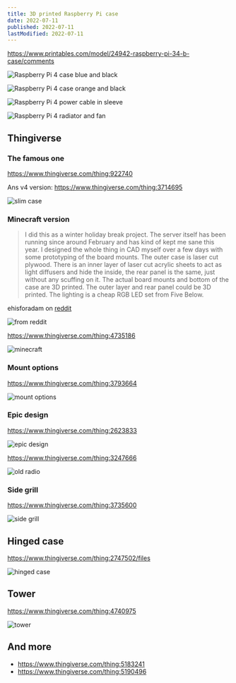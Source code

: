 ```yaml
---
title: 3D printed Raspberry Pi case
date: 2022-07-11
published: 2022-07-11
lastModified: 2022-07-11
---
```


https://www.printables.com/model/24942-raspberry-pi-34-b-case/comments

![Raspberry Pi 4 case blue and black](./rpi-case-blue-black.webp)

![Raspberry Pi 4 case orange and black](./rpi-case-orange-black.webp)

![Raspberry Pi 4 power cable in sleeve](./rpi-power-cable-in-sleeve.webp)

![Raspberry Pi 4 radiator and fan](./rpi-radiator-fan.webp)

## Thingiverse

### The famous one

https://www.thingiverse.com/thing:922740

Ans v4 version: https://www.thingiverse.com/thing:3714695

![slim case](./rpi-4-slim-case.jpg)

### Minecraft version

> I did this as a winter holiday break project. The server itself has been running since around February and has kind of kept me sane this year. I designed the whole thing in CAD myself over a few days with some prototyping of the board mounts. The outer case is laser cut plywood. There is an inner layer of laser cut acrylic sheets to act as light diffusers and hide the inside, the rear panel is the same, just without any scuffing on it. The actual board mounts and bottom of the case are 3D printed. The outer layer and rear panel could be 3D printed. The lighting is a cheap RGB LED set from Five Below.

ehisforadam on [reddit](https://www.reddit.com/r/Minecraft/comments/kmskgf/my_custom_ore_block_raspberry_pi_server_case/)

![from reddit](./rpi-case-minecraft-reddit.jpg)

https://www.thingiverse.com/thing:4735186

![minecraft](./rpi-case-minecraft.jpg)

### Mount options

https://www.thingiverse.com/thing:3793664

![mount options](./rpi-case-mount-options.png)

### Epic design

https://www.thingiverse.com/thing:2623833

![epic design](./rpi-case-epic-design.jpg)

https://www.thingiverse.com/thing:3247666

![old radio](./rpi-old-radio-design.jpg)

### Side grill

https://www.thingiverse.com/thing:3735600

![side grill](./rpi-case-side-grill.jpg)


## Hinged case

https://www.thingiverse.com/thing:2747502/files

![hinged case](./rpi-hinged-case.jpg)

## Tower

https://www.thingiverse.com/thing:4740975

![tower](./rpi-tower-case.jpg)

## And more

- https://www.thingiverse.com/thing:5183241
- https://www.thingiverse.com/thing:5190496